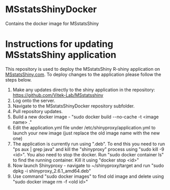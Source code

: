 # MSstatsShinyDocker
Contains the docker image for MSstatsShiny

# Instructions for updating MSstatsShiny application

This repository is used to deploy the MSstatsShiny R-shiny application on 
[MSstatsShiny.com](www.MSstatsShiny.com). To deploy changes to the application 
please follow the steps below.

1. Make any updates directly to the shiny application in the repository: https://github.com/Vitek-Lab/MSstatsshiny
2. Log onto the server.
3. Navigate to the MSstatsShinyDocker repository subfolder.
4. Pull repository updates.
5. Build a new docker image - "sudo docker build --no-cache -t \<image name\> ."
6. Edit the application.yml file under /etc/shinyproxy/application.yml to launch your new image (just replace the old image name with the new one)
7. The application is currently run using ".deb". To end this you need to run "ps aux | grep java" and kill the "shinyproxy" process using "sudo kill -9 \<id\>". You also need to stop the docker. Run "sudo docker container ls" to find the running container. Kill it using "docker stop \<id\>"
8. Now launch Shinyproxy - navigate to ~/shinyproxy/target and run "sudo dpkg -i shinyproxy_2.6.1_amd64.deb"
9. Use command "sudo docker images" to find old image and delete using "sudo docker image rm -f \<old id\>"
